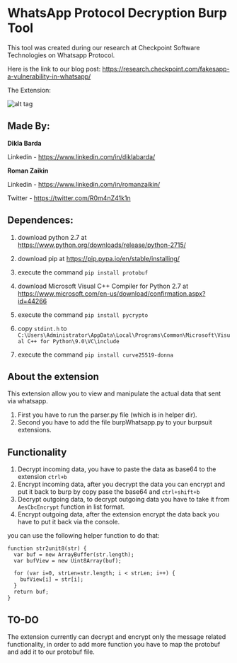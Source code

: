# WhatsApp Protocol Decryption Burp Tool

This tool was created during our research at Checkpoint Software Technologies on Whatsapp Protocol.

Here is the link to our blog post: https://research.checkpoint.com/fakesapp-a-vulnerability-in-whatsapp/

The Extension:

![alt tag](https://raw.githubusercontent.com/romanzaikin/BurpExtension-WhatsApp-Decryption-CheckPoint/master/tool.png)


Made By:
---------------

__Dikla Barda__

Linkedin - https://www.linkedin.com/in/diklabarda/ 


__Roman Zaikin__

Linkedin - https://www.linkedin.com/in/romanzaikin/

Twitter -  https://twitter.com/R0m4nZ41k1n


Dependences:
---------------

1) download python 2.7 at https://www.python.org/downloads/release/python-2715/
2) download pip at https://pip.pypa.io/en/stable/installing/

3) execute the command `pip install protobuf`

4) download Microsoft Visual C++ Compiler for Python 2.7 at https://www.microsoft.com/en-us/download/confirmation.aspx?id=44266
5) execute the command `pip install pycrypto`

6) copy `stdint.h` to `C:\Users\Administrator\AppData\Local\Programs\Common\Microsoft\Visual C++ for Python\9.0\VC\include`
7) execute the command `pip install curve25519-donna`


About the extension
---------------

This extension allow you to view and manipulate the actual data that sent via whatsapp.

1) First you have to run the parser.py file (which is in helper dir).
2) Second you have to add the file burpWhatsapp.py to your burpsuit extensions.


Functionality
---------------

1) Decrypt incoming data, you have to paste the data as base64 to the extension `ctrl+b`
2) Encrypt incoming data, after you decrypt the data you can encrypt and put it back to burp by copy pase the base64 and `ctrl+shift+b`
3) Decrypt outgoing data, to decrypt outgoing data you have to take it from `AesCbcEncrypt` function in list format.
4) Encrypt outgoing data, after the extension encrypt the data back you have to put it back via the console.

you can use the following helper function to do that:

```
function str2unit8(str) {
  var buf = new ArrayBuffer(str.length);
  var bufView = new Uint8Array(buf);
  
  for (var i=0, strLen=str.length; i < strLen; i++) {
    bufView[i] = str[i];
  }
  return buf;
}
```

TO-DO
---------------

The extension currently can decrypt and encrypt only the message related functionality, in order to add more function you have to map the protobuf
and add it to our protobuf file.



